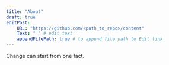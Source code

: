 ```yaml
---
title: "About"
draft: true
editPost:
    URL: "https://github.com/<path_to_repo>/content"
    Text: " " # edit text
    appendFilePath: true # to append file path to Edit link
---
```


Change can start from one fact.